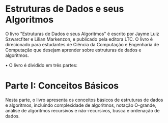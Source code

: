 # Estruturas de Dados e seus Algoritmos

O livro "Estruturas de Dados e seus Algoritmos" é escrito por Jayme Luiz Szwarcfiter e Lilian Markenzon, e publicado pela editora LTC. O livro é direcionado para estudantes de Ciência da Computação e Engenharia de Computação que desejam aprender sobre estruturas de dados e algoritmos.

• O livro é dividido em três partes:

# Parte I: Conceitos Básicos
Nesta parte, o livro apresenta os conceitos básicos de estruturas de dados e algoritmos, incluindo complexidade de algoritmos, notação O-grande, análise de algoritmos recursivos e não-recursivos, busca e ordenação de dados.